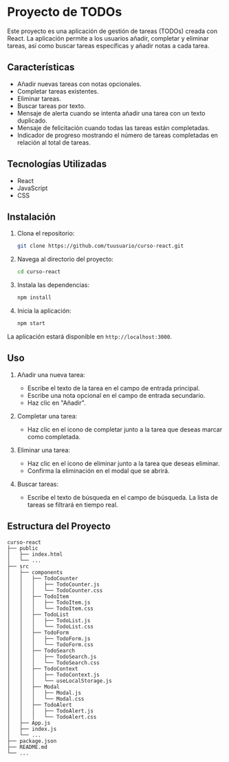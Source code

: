 # Proyecto de TODOs

Este proyecto es una aplicación de gestión de tareas (TODOs) creada con React. La aplicación permite a los usuarios añadir, completar y eliminar tareas, así como buscar tareas específicas y añadir notas a cada tarea.

## Características

- Añadir nuevas tareas con notas opcionales.
- Completar tareas existentes.
- Eliminar tareas.
- Buscar tareas por texto.
- Mensaje de alerta cuando se intenta añadir una tarea con un texto duplicado.
- Mensaje de felicitación cuando todas las tareas están completadas.
- Indicador de progreso mostrando el número de tareas completadas en relación al total de tareas.

## Tecnologías Utilizadas

- React
- JavaScript
- CSS

## Instalación

1. Clona el repositorio:

    ```sh
    git clone https://github.com/tuusuario/curso-react.git
    ```

2. Navega al directorio del proyecto:

    ```sh
    cd curso-react
    ```

3. Instala las dependencias:

    ```sh
    npm install
    ```

4. Inicia la aplicación:

    ```sh
    npm start
    ```

La aplicación estará disponible en `http://localhost:3000`.

## Uso

1. Añadir una nueva tarea:
    - Escribe el texto de la tarea en el campo de entrada principal.
    - Escribe una nota opcional en el campo de entrada secundario.
    - Haz clic en "Añadir".

2. Completar una tarea:
    - Haz clic en el icono de completar junto a la tarea que deseas marcar como completada.

3. Eliminar una tarea:
    - Haz clic en el icono de eliminar junto a la tarea que deseas eliminar.
    - Confirma la eliminación en el modal que se abrirá.

4. Buscar tareas:
    - Escribe el texto de búsqueda en el campo de búsqueda. La lista de tareas se filtrará en tiempo real.

## Estructura del Proyecto

```plaintext
curso-react
├── public
│   ├── index.html
│   └── ...
├── src
│   ├── components
│   │   ├── TodoCounter
│   │   │   ├── TodoCounter.js
│   │   │   └── TodoCounter.css
│   │   ├── TodoItem
│   │   │   ├── TodoItem.js
│   │   │   └── TodoItem.css
│   │   ├── TodoList
│   │   │   ├── TodoList.js
│   │   │   └── TodoList.css
│   │   ├── TodoForm
│   │   │   ├── TodoForm.js
│   │   │   └── TodoForm.css
│   │   ├── TodoSearch
│   │   │   ├── TodoSearch.js
│   │   │   └── TodoSearch.css
│   │   ├── TodoContext
│   │   │   ├── TodoContext.js
│   │   │   └── useLocalStorage.js
│   │   ├── Modal
│   │   │   ├── Modal.js
│   │   │   └── Modal.css
│   │   ├── TodoAlert
│   │   │   ├── TodoAlert.js
│   │   │   └── TodoAlert.css
│   ├── App.js
│   ├── index.js
│   └── ...
├── package.json
├── README.md
└── ...
